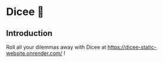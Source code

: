 # Dicee 🎲

## Introduction

Roll all your dilemmas away with Dicee at https://dicee-static-website.onrender.com/ !